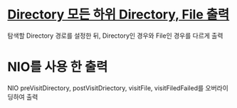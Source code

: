 # [Directory 모든 하위 Directory, File 출력](https://github.com/KH54/ymtech_learning/blob/main/ymtech-report2/ymtech-report2/src/com/ymtech/fileexplore/Fileoutput.java)

 탐색할 Directory 경로를 설정한 뒤, Directory인 경우와 File인 경우를 다르게 출력
 
 
 # NIO를 사용 한 출력
 
 NIO preVisitDirectory, postVisitDriectory, visitFile, visitFiledFailed를 오버라이딩하여 출력
